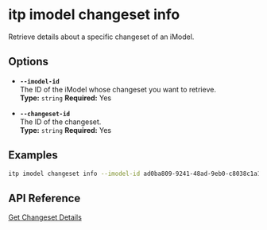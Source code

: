 # itp imodel changeset info

Retrieve details about a specific changeset of an iModel.

## Options

- **`--imodel-id`**  
  The ID of the iModel whose changeset you want to retrieve.  
  **Type:** `string` **Required:** Yes

- **`--changeset-id`**  
  The ID of the changeset.  
  **Type:** `string` **Required:** Yes

## Examples

```bash
itp imodel changeset info --imodel-id ad0ba809-9241-48ad-9eb0-c8038c1a1d51 --changeset-id 2f3b4a8c92d747d5c8a8b2f9cde6742e5d74b3b5
```

## API Reference

[Get Changeset Details](https://developer.bentley.com/apis/imodels-v2/operations/get-imodel-changeset-details/)
